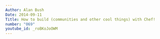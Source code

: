 ```yaml
---
Author: Alan Bush
Date: 2014-09-11
Title: How to build (communities and other cool things) with Chef!
number: "069"
youtube_id: _roBKoJoOWM
---
```



